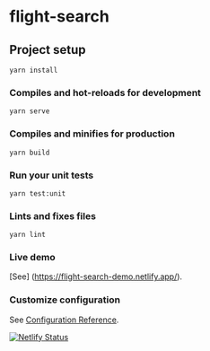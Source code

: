 # flight-search

## Project setup
```
yarn install
```

### Compiles and hot-reloads for development
```
yarn serve
```

### Compiles and minifies for production
```
yarn build
```

### Run your unit tests
```
yarn test:unit
```

### Lints and fixes files
```
yarn lint
```
### Live demo
[See] (https://flight-search-demo.netlify.app/).

### Customize configuration
See [Configuration Reference](https://cli.vuejs.org/config/).

[![Netlify Status](https://api.netlify.com/api/v1/badges/796473e8-15a0-48c6-9a83-e75b2c7fb5cc/deploy-status)](https://app.netlify.com/sites/flight-search-demo/deploys)
